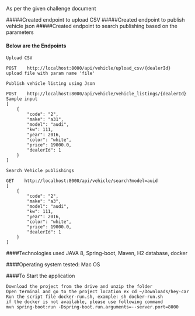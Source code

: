As per the given challenge document

#####Created endpoint to upload CSV
#####Created endpoint to publish vehicle json
#####Created endpoint to search publishing based on the parameters
#### Below are the Endpoints
```
Upload CSV

POST    http://localhost:8000/api/vehicle/upload_csv/{dealerId}
upload file with param name 'file'
```
```
Publish vehicle listing using Json

POST    http://localhost:8000/api/vehicle/vehicle_listings/{dealerId}
Sample input
[
    {
        "code": "2",
        "make": "a31",
        "model": "audi",
        "kw": 111,
        "year": 2016,
        "color": "white",
        "price": 19000.0,
        "dealerId": 1
    }
]

```
```
Search Vehicle publishings

GET    http://localhost:8000/api/vehicle/search?model=auid
[
    {
        "code": "2",
        "make": "a3",
        "model": "audi",
        "kw": 111,
        "year": 2016,
        "color": "white",
        "price": 19000.0,
        "dealerId": 1
    }
]
```

####Technologies used
JAVA 8, Spring-boot, Maven, H2 database, docker

####Operating system tested:
Mac OS

####To Start the application
```
Download the project from the drive and unzip the folder
Open terminal and go to the project location ex cd ~/Downloads/hey-car
Run the script file docker-run.sh, example: sh docker-run.sh
if the docker is not available, please use following command
mvn spring-boot:run -Dspring-boot.run.arguments=--server.port=8000
```

